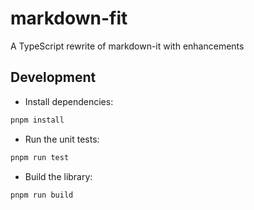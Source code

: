 # markdown-fit

A TypeScript rewrite of markdown-it with enhancements

## Development

- Install dependencies:

```bash
pnpm install
```

- Run the unit tests:

```bash
pnpm run test
```

- Build the library:

```bash
pnpm run build
```
